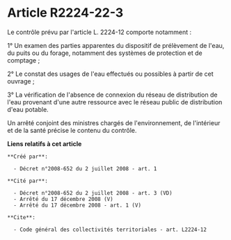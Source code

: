 # Article R2224-22-3

Le contrôle prévu par l'article L. 2224-12 comporte notamment : 

1° Un examen des parties apparentes du dispositif de prélèvement de l'eau, du puits ou du forage, notamment des systèmes de
protection et de comptage ; 

2° Le constat des usages de l'eau effectués ou possibles à partir de cet ouvrage ; 

3° La vérification de l'absence de connexion du réseau de distribution de l'eau provenant d'une autre ressource avec le
réseau public de distribution d'eau potable. 

Un arrêté conjoint des ministres chargés de l'environnement, de l'intérieur et de la santé précise le contenu du contrôle.

**Liens relatifs à cet article**

	**Créé par**:

	  - Décret n°2008-652 du 2 juillet 2008 - art. 1

	**Cité par**:

	  - Décret n°2008-652 du 2 juillet 2008 - art. 3 (VD)
	  - Arrêté du 17 décembre 2008 (V)
	  - Arrêté du 17 décembre 2008 - art. 1 (V)

	**Cite**:

	  - Code général des collectivités territoriales - art. L2224-12
